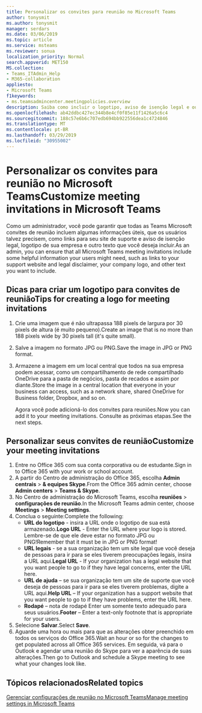 ```yaml
---
title: Personalizar os convites para reunião no Microsoft Teams
author: tonysmit
ms.author: tonysmit
manager: serdars
ms.date: 03/06/2019
ms.topic: article
ms.service: msteams
ms.reviewer: sonua
localization_priority: Normal
search.appverid: MET150
MS.collection:
- Teams_ITAdmin_Help
- M365-collaboration
appliesto:
- Microsoft Teams
f1keywords:
- ms.teamsadmincenter.meetingpolicies.overview
description: Saiba como incluir o logotipo, aviso de isenção legal e outras informações em seus convites de reunião.
ms.openlocfilehash: ab42ddbc427ec344b8e4cf0f85e11f1426a5c6c4
ms.sourcegitcommit: 188c57e6b6c707edb694bb922556dea1c4724846
ms.translationtype: MT
ms.contentlocale: pt-BR
ms.lasthandoff: 03/29/2019
ms.locfileid: "30955002"
---
```

# <a name="customize-meeting-invitations-in-microsoft-teams"></a><span data-ttu-id="04eb1-103">Personalizar os convites para reunião no Microsoft Teams</span><span class="sxs-lookup"><span data-stu-id="04eb1-103">Customize meeting invitations in Microsoft Teams</span></span>

<span data-ttu-id="04eb1-104">Como um administrador, você pode garantir que todas as Teams Microsoft convites de reunião incluem algumas informações úteis, que os usuários talvez precisem, como links para seu site de suporte e aviso de isenção legal, logotipo de sua empresa e outro texto que você deseja incluir.</span><span class="sxs-lookup"><span data-stu-id="04eb1-104">As an admin, you can ensure that all Microsoft Teams meeting invitations include some helpful information your users might need, such as links to your support website and legal disclaimer, your company logo, and other text you want to include.</span></span> 

## <a name="tips-for-creating-a-logo-for-meeting-invitations"></a><span data-ttu-id="04eb1-105">Dicas para criar um logotipo para convites de reunião</span><span class="sxs-lookup"><span data-stu-id="04eb1-105">Tips for creating a logo for meeting invitations</span></span>

1. <span data-ttu-id="04eb1-106">Crie uma imagem que é não ultrapassa 188 pixels de largura por 30 pixels de altura (é muito pequeno).</span><span class="sxs-lookup"><span data-stu-id="04eb1-106">Create an image that is no more than 188 pixels wide by 30 pixels tall (it's quite small).</span></span>
2. <span data-ttu-id="04eb1-107">Salve a imagem no formato JPG ou PNG.</span><span class="sxs-lookup"><span data-stu-id="04eb1-107">Save the image in JPG or PNG format.</span></span>
3. <span data-ttu-id="04eb1-108">Armazene a imagem em um local central que todos na sua empresa podem acessar, como um compartilhamento de rede compartilhado OneDrive para a pasta de negócios, pasta de recados e assim por diante.</span><span class="sxs-lookup"><span data-stu-id="04eb1-108">Store the image in a central location that everyone in your business can access, such as a network share, shared OneDrive for Business folder, Dropbox, and so on.</span></span>

    <span data-ttu-id="04eb1-109">Agora você pode adicioná-lo dos convites para reuniões.</span><span class="sxs-lookup"><span data-stu-id="04eb1-109">Now you can add it to your meeting invitations.</span></span> <span data-ttu-id="04eb1-110">Consulte as próximas etapas.</span><span class="sxs-lookup"><span data-stu-id="04eb1-110">See the next steps.</span></span>

## <a name="customize-your-meeting-invitations"></a><span data-ttu-id="04eb1-111">Personalizar seus convites de reunião</span><span class="sxs-lookup"><span data-stu-id="04eb1-111">Customize your meeting invitations</span></span>

1. <span data-ttu-id="04eb1-112">Entre no Office 365 com sua conta corporativa ou de estudante.</span><span class="sxs-lookup"><span data-stu-id="04eb1-112">Sign in to Office 365 with your work or school account.</span></span>
2. <span data-ttu-id="04eb1-113">A partir do Centro de administração do Office 365, escolha **Admin centrais** > **& equipes Skype**.</span><span class="sxs-lookup"><span data-stu-id="04eb1-113">From the Office 365 admin center, choose **Admin centers** > **Teams & Skype**.</span></span>
3. <span data-ttu-id="04eb1-114">No Centro de administração do Microsoft Teams, escolha **reuniões** > **configurações de reunião**.</span><span class="sxs-lookup"><span data-stu-id="04eb1-114">In the Microsoft Teams admin center, choose **Meetings** > **Meeting settings**.</span></span>
4. <span data-ttu-id="04eb1-115">Conclua o seguinte:</span><span class="sxs-lookup"><span data-stu-id="04eb1-115">Complete the following:</span></span>
    - <span data-ttu-id="04eb1-116">**URL do logotipo** - insira a URL onde o logotipo de sua está armazenado.</span><span class="sxs-lookup"><span data-stu-id="04eb1-116">**Logo URL** - Enter the URL where your logo is stored.</span></span> <span data-ttu-id="04eb1-117">Lembre-se de que ele deve estar no formato JPG ou PNG!</span><span class="sxs-lookup"><span data-stu-id="04eb1-117">Remember that it must be in JPG or PNG format!</span></span>
    - <span data-ttu-id="04eb1-118">**URL legais** - se a sua organização tem um site legal que você deseja de pessoas para ir para se eles tiverem preocupações legais, insira a URL aqui.</span><span class="sxs-lookup"><span data-stu-id="04eb1-118">**Legal URL** - If your organization has a legal website that you want people to go to if they have legal concerns, enter the URL here.</span></span>
    - <span data-ttu-id="04eb1-119">**URL de ajuda** – se sua organização tem um site de suporte que você deseja de pessoas para ir para se eles tiverem problemas, digite a URL aqui.</span><span class="sxs-lookup"><span data-stu-id="04eb1-119">**Help URL** – If your organization has a support website that you want people to go to if they have problems, enter the URL here.</span></span>
    - <span data-ttu-id="04eb1-120">**Rodapé** – nota de rodapé Enter um somente texto adequado para seus usuários.</span><span class="sxs-lookup"><span data-stu-id="04eb1-120">**Footer** – Enter a text-only footnote that is appropriate for your users.</span></span>
5.  <span data-ttu-id="04eb1-121">Selecione **Salvar**.</span><span class="sxs-lookup"><span data-stu-id="04eb1-121">Select **Save**.</span></span>
6.  <span data-ttu-id="04eb1-122">Aguarde uma hora ou mais para que as alterações obter preenchido em todos os serviços do Office 365.</span><span class="sxs-lookup"><span data-stu-id="04eb1-122">Wait an hour or so for the changes to get populated across all Office 365 services.</span></span> <span data-ttu-id="04eb1-123">Em seguida, vá para o Outlook e agendar uma reunião do Skype para ver a aparência de suas alterações.</span><span class="sxs-lookup"><span data-stu-id="04eb1-123">Then go to Outlook and schedule a Skype meeting to see what your changes look like.</span></span>

## <a name="related-topics"></a><span data-ttu-id="04eb1-124">Tópicos relacionados</span><span class="sxs-lookup"><span data-stu-id="04eb1-124">Related topics</span></span>

[<span data-ttu-id="04eb1-125">Gerenciar configurações de reunião no Microsoft Teams</span><span class="sxs-lookup"><span data-stu-id="04eb1-125">Manage meeting settings in Microsoft Teams</span></span>](meeting-settings-in-teams.md)
